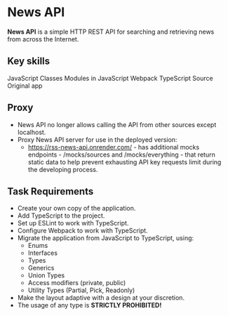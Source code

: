 # News API
**News API** is a simple HTTP REST API for searching and retrieving news from across the Internet.

## Key skills
JavaScript Classes
Modules in JavaScript
Webpack
TypeScript
Source
Original app

## Proxy
- News API no longer allows calling the API from other sources except localhost.
- Proxy News API server for use in the deployed version:
  - https://rss-news-api.onrender.com/ - has additional mocks endpoints - /mocks/sources and /mocks/everything - that return static data to help prevent exhausting API key requests limit during the developing process.
## Task Requirements
- Create your own copy of the application.
- Add TypeScript to the project.
- Set up ESLint to work with TypeScript.
- Configure Webpack to work with TypeScript.
- Migrate the application from JavaScript to TypeScript, using:
  - Enums
  - Interfaces
  - Types
  - Generics
  - Union Types
  - Access modifiers (private, public)
  - Utility Types (Partial, Pick, Readonly)
- Make the layout adaptive with a design at your discretion.
- The usage of any type is **STRICTLY PROHIBITED!**
